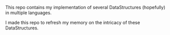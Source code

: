 This repo contains my implementation of several DataStructures (hopefully) in multiple languages.

I made this repo to refresh my memory on the intricacy of these DataStructures.
